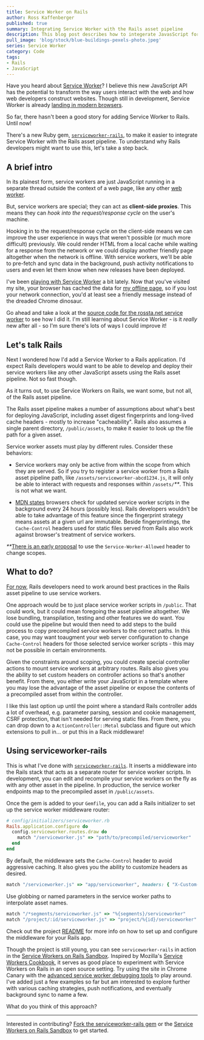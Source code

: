 ```yaml
---
title: Service Worker on Rails
author: Ross Kaffenberger
published: true
summary: Integrating Service Worker with the Rails asset pipeline
description: This blog post describes how to integerate JavasScript for the new Service Worker API into Ruby and Rails applications that uuse Sprockets for the Rails asset pipeline.
pull_image: 'blog/stock/blue-buildings-pexels-photo.jpeg'
series: Service Worker
category: Code
tags:
- Rails
- JavaScript
---
```


Have you heard about [Service
Worker](https://developer.mozilla.org/en-US/docs/Web/API/Web_Workers_API)? I
believe this new JavaScript API has the potential to transform the way users
interact with the web and how web developers construct websites. Though still in
development, Service Worker is already [landing in modern
browsers](https://jakearchibald.github.io/isserviceworkerready/).

So far, there hasn't been a good story for adding Service Worker to Rails. Until
now!

There's a new Ruby gem, [`serviceworker-rails`](https://github.com/rossta/serviceworker-rails), to make it easier to integrate Service Worker with the Rails asset pipeline. To understand why Rails developers might want to use this, let's take a step back.

## A brief intro

In its plainest form, service workers are just JavaScript running in a separate thread outside the context of a web page, like any other [web worker](https://developer.mozilla.org/en-US/docs/Web/API/Web_Workers_API).

But, service workers are special; they can act as **client-side proxies**. This means they can *hook into the request/response cycle* on the user's machine.

Hooking in to the request/response cycle on the client-side means we can improve the user experience in ways that weren't possible (or much more difficult) previously. We could render HTML from a local cache while waiting for a response from the network or we could display another friendly page altogether when the network is offline. With service workers, we'll be able to pre-fetch and sync data in the background, push activity notifications to users and even let them know when new releases have been deployed.

I've been [playing with Service Worker](/blog/adding-serviceworker-to-a-simple-website.html) a bit lately. Now that you've visited my site, your browser has cached the data for [my offline page](/offline.html), so if you lost your network connection, you'd at least see a friendly message instead of the dreaded Chrome dinosaur.

Go ahead and take a look at the [source code for the rossta.net service worker](https://github.com/rossta/rossta.github.com/blob/45b67d326bb1118c9e0743ae74e1a5ca570a5947/source/assets/javascripts/serviceworker.js) to see how I did it. I'm still learning about Service Worker - is it *really* new after all - so I'm sure there's lots of ways I could improve it!

## Let's talk Rails

Next I wondered how I'd add a Service Worker to a Rails application. I'd expect Rails developers would want to be able to develop and deploy their service workers like any other JavaScript assets using the Rails asset pipeline. Not so fast though.

As it turns out, to use Service Workers on Rails, we want some, but not all, of the Rails asset pipeline.

The Rails asset pipeline makes a number of assumptions about what's best for deploying JavaScript, including asset digest fingerprints and long-lived cache headers - mostly to increase "cacheability". Rails also assumes a single parent directory, `/public/assets`, to make it easier to look up the file path for a given asset.

Service worker assets must play by different rules. Consider these behaviors:

* Service workers may only be active from within the scope from which they are
served. So if you try to register a service worker from a Rails asset pipeline
path, like `/assets/serviceworker-abcd1234.js`, it will only be able to interact
with requests and responses within `/assets/`<em>**</em>. This is not what we want.

* [MDN states](https://developer.mozilla.org/en-US/docs/Web/API/Service_Worker_API#Download_install_and_activate) browsers check for updated service worker scripts in the background every 24 hours (possibly less). Rails developers wouldn't be able to take advantage of this feature since the fingerprint strategy means assets at a given url are immutable. Beside fingerprintings, the `Cache-Control` headers used for static files served from Rails also work against browser's treatment of service workers.

<em>**</em>[There is an early proposal](https://slightlyoff.github.io/ServiceWorker/spec/service_worker/#service-worker-allowed) to use the `Service-Worker-Allowed` header to change scopes.

## What to do?

[For now](https://github.com/rails/sprockets/issues/44), Rails developers need to work around best practices in the Rails asset pipeline to use service workers.

One approach would be to just place service worker scripts in `/public`. That
could work, but it could mean foregoing the asset pipeline altogether. We lose
bundling, transpilation, testing and other features we do want. You could use
the pipeline but would then need to add steps to the build process to copy
precompiled service workers to the correct paths. In this case, you may want toaugment your
web server configuration to change `Cache-Control` headers for those selected service worker scripts - this may not be possible in certain environments.

Given the constraints around scoping, you could create
special controller actions to mount service workers at arbitrary routes. Rails
also gives you the ability to set custom headers on controller actions so that's
another benefit. From there, you either write your JavaScript in a template where you may lose the advantage of the asset pipeline or
expose the contents of a precompiled asset from within the controller.

I like this last option up until the point where a standard Rails controller
adds a lot of overhead, e.g. parameter parsing, session and cookie management, CSRF
protection, that isn't needed for serving static files. From there, you can drop
down to a `ActionController::Metal` subclass and figure out which extensions to
pull in... or put this in a Rack middleware!

## Using serviceworker-rails

This is what I've done with [`serviceworker-rails`](https://github.com/rossta/serviceworker-rails). It inserts a middleware into the Rails stack that acts as a separate router for service worker scripts. In development, you can edit and recompile your service workers on the fly as with any other asset in the pipeline. In production, the service worker endpoints map to the precompiled asset in `/public/assets`.

Once the gem is added to your `Gemfile`, you can add a Rails initializer to set
up the service worker middleware router:

```ruby
# config/initializers/serviceworker.rb
Rails.application.configure do
  config.serviceworker.routes.draw do
    match "/serviceworker.js" => "path/to/precompiled/serviceworker"
  end
end
```

By default, the middleware sets the `Cache-Control` header to avoid aggressive caching. It also gives you the ability to customize headers as desired.

```ruby
match "/serviceworker.js" => "app/serviceworker", headers: { "X-Custom-Header" => "foobar" }
```

Use globbing or named parameters in the service worker paths to interpolate
asset names.

```ruby
match "/*segments/serviceworker.js" => "%{segments}/serviceworker"
match "/project/:id/serviceworker.js" => "project/%{id}/serviceworker"
```

Check out the project [README](https://github.com/rossta/serviceworker-rails#serviceworkerrails) for more info on how to set up and configure the middleware for your Rails app.

Though the project is still young, you can see `serviceworker-rails` in action in the [Service Workers on Rails Sandbox](https://serviceworker-rails.herokuapp.com/). Inspired by Mozilla's [Service Workers Cookbook](https://serviceworke.rs/), it serves as good place to experiment with Service Workers on Rails in an open source setting. Try using the site in Chrome Canary with the [advanced service worker debugging tools](https://www.chromium.org/blink/serviceworker/service-worker-faq) to play around. I've added just a few examples so far but am interested to explore further with various caching strategies, push notifications, and eventually background sync to name a few.

What do you think of this approach?

----

Interested in contributing? [Fork the serviceworker-rails gem](https://github.com/rossta/serviceworker-rails) or the [Service Workers on Rails Sandbox](https://github.com/rossta/serviceworker-rails-sandbox) to get started.
